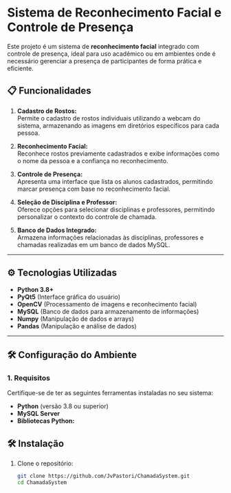 # Sistema de Reconhecimento Facial e Controle de Presença

Este projeto é um sistema de **reconhecimento facial** integrado com controle de presença, ideal para uso acadêmico ou em ambientes onde é necessário gerenciar a presença de participantes de forma prática e eficiente.

## 📋 Funcionalidades

1. **Cadastro de Rostos:**  
   Permite o cadastro de rostos individuais utilizando a webcam do sistema, armazenando as imagens em diretórios específicos para cada pessoa.

2. **Reconhecimento Facial:**  
   Reconhece rostos previamente cadastrados e exibe informações como o nome da pessoa e a confiança no reconhecimento.

3. **Controle de Presença:**  
   Apresenta uma interface que lista os alunos cadastrados, permitindo marcar presença com base no reconhecimento facial.

4. **Seleção de Disciplina e Professor:**  
   Oferece opções para selecionar disciplinas e professores, permitindo personalizar o contexto do controle de chamada.

5. **Banco de Dados Integrado:**  
   Armazena informações relacionadas às disciplinas, professores e chamadas realizadas em um banco de dados MySQL.

---

## ⚙️ Tecnologias Utilizadas

- **Python 3.8+**
- **PyQt5** (Interface gráfica do usuário)
- **OpenCV** (Processamento de imagens e reconhecimento facial)
- **MySQL** (Banco de dados para armazenamento de informações)
- **Numpy** (Manipulação de dados e arrays)
- **Pandas** (Manipulação e análise de dados)

---

## 🛠️ Configuração do Ambiente

### 1. Requisitos
Certifique-se de ter as seguintes ferramentas instaladas no seu sistema:

- **Python** (versão 3.8 ou superior)
- **MySQL Server**
- **Bibliotecas Python:**  
## 🛠️ Instalação

1. Clone o repositório:
   ```bash
   git clone https://github.com/JvPastori/ChamadaSystem.git
   cd ChamadaSystem
